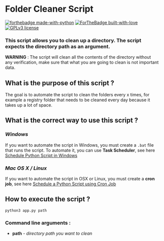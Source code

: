 # Folder Cleaner Script
 [![forthebadge made-with-python](http://ForTheBadge.com/images/badges/made-with-python.svg)](https://www.python.org/)
 [![ForTheBadge built-with-love](http://ForTheBadge.com/images/badges/built-with-love.svg)](https://GitHub.com/Mazzya/)<br>
[![GPLv3 license](https://img.shields.io/badge/License-GPLv3-blue.svg)](http://perso.crans.org/besson/LICENSE.html)

### This script allows you to clean up a directory. The script expects the directory path as an argument. 

**WARNING** : The script will clean all the contents of the directory without any verification, make sure that what you are going to clean is not important data.

## What is the purpose of this script ?
The goal is to automate the script to clean the folders every x times, for example a registry folder that needs to be cleaned every day because it takes up a lot of space.
## What is the correct way to use this script ?
### *Windows* 
If you want to automate the script in Windows, you must create a `.bat` file that runs the script. To automate it, you can use **Task Scheduler**, see here [Schedule Python Script in Windows](https://datatofish.com/python-script-windows-scheduler/)
### *Mac OS X / Linux*
If you want to automate the script in OSX or Linux, you must create a **cron job**, see here [Schedule a Python Script using Cron Job](https://gavinwiener.medium.com/how-to-schedule-a-python-script-cron-job-dea6cbf69f4e)
## How to execute the script ?
`python3 app.py path`
### Command line arguments :
* **path** - *directory path you want to clean*
